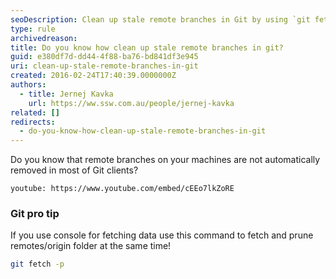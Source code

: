 ```yaml
---
seoDescription: Clean up stale remote branches in Git by using `git fetch -p` to efficiently prune and update your repository.
type: rule
archivedreason:
title: Do you know how clean up stale remote branches in git?
guid: e380df7d-dd44-4f88-ba76-bd841df3e945
uri: clean-up-stale-remote-branches-in-git
created: 2016-02-24T17:40:39.0000000Z
authors:
  - title: Jernej Kavka
    url: https://ww.ssw.com.au/people/jernej-kavka
related: []
redirects:
  - do-you-know-how-clean-up-stale-remote-branches-in-git
---
```


Do you know that remote branches on your machines are not automatically removed in most of Git clients?

<!--endintro-->

`youtube: https://www.youtube.com/embed/cEEo7lkZoRE`

### Git pro tip

If you use console for fetching data use this command to fetch and prune remotes/origin folder at the same time!

```bash
git fetch -p
```
